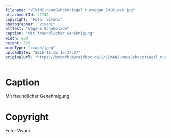 ```yaml
---
filename: "VIVANI-neueSchokoriegel_nurvegan_2016_web.jpg"
attachmentId: 21748
copyright: "Foto: Vivani"
photographer: "Vivani"
altText: "Vegane Schokolade"
caption: "Mit freundlicher Genehmigung"
width: 800
height: 533
mimeType: "image/jpeg"
uploadDate: "2016-11-15 16:37:07"
originalUrl: "https://bxq4fb.myraidbox.de/i/VIVANI-neueSchokoriegel_nurvegan_2016_web.jpg"
---
```


# Caption

Mit freundlicher Genehmigung

# Copyright

Foto: Vivani
